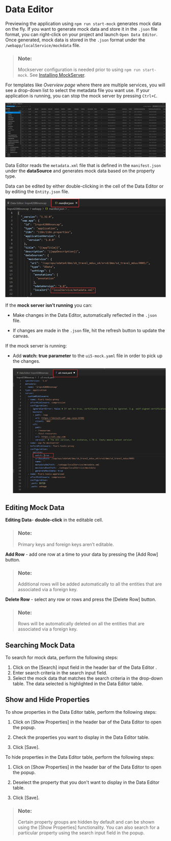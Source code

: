 <!-- loio18e43b5a01cf433f86de5ba10e7881c6 -->

# Data Editor

Previewing the application using `npm run start-mock` generates mock data on the fly. If you want to generate mock data and store it in the `.json` file format, you can right-click on your project and launch `Open Data Editor`. Once generated, mock data is stored in the `.json` format under the `/webapp/localService/mockdata` file.

> ### Note:  
> Mockserver configuration is needed prior to using `npm run start-mock`. See [Installing MockServer](../Previewing-an-Application/installing-mockserver-2538055.md).

For templates like *Overview page* where there are multiple services, you will see a drop-down list to select the metadata file you want use. If your application is running, you can stop the mock server by pressing `Ctrl+C`.

![](images/Fiori_Tools_Show_Properties_in_Data_Editor_15deef9.png)

Data Editor reads the `metadata.xml` file that is defined in the `manifest.json` under the **dataSource** and generates mock data based on the property type.

Data can be edited by either double-clicking in the cell of the Data Editor or by editing the `Entity.json` file.

![Manifest.json](images/DataEditor_Manifest_file_0c29c6d.png)

If the **mock server isn’t running** you can:

-   Make changes in the Data Editor, automatically reflected in the `.json` file.

-   If changes are made in the `.json` file, hit the refresh button to update the canvas.


If the mock server is running:

-   Add **watch: true parameter** to the `ui5-mock.yaml` file in order to pick up the changes.

    ![ui5-mock.yaml](images/Data_Editor_ui5mockyaml_3e50d51.png)




<a name="loio18e43b5a01cf433f86de5ba10e7881c6__section_dbj_4pg_hsb"/>

## Editing Mock Data

**Editing Data**- **double-click** in the editable cell.

> ### Note:  
> Primary keys and foreign keys aren’t editable.

**Add Row** - add one row at a time to your data by pressing the [Add Row\] button.

> ### Note:  
> Additional rows will be added automatically to all the entities that are associated via a foreign key.

**Delete Row** - select any row or rows and press the [Delete Row\] button.

> ### Note:  
> Rows will be automatically deleted on all the entities that are associated via a foreign key.



<a name="loio18e43b5a01cf433f86de5ba10e7881c6__section_zmb_spm_c5b"/>

## Searching Mock Data

To search for mock data, perform the following steps:

1.  Click on the [Search\] input field in the header bar of the Data Editor .
2.  Enter search criteria in the search input field.
3.  Select the mock data that matches the search criteria in the drop-down table. The data selected is highlighted in the Data Editor table.



<a name="loio18e43b5a01cf433f86de5ba10e7881c6__section_ogm_fqm_1vb"/>

## Show and Hide Properties

To show properties in the Data Editor table, perform the following steps:

1.  Click on [Show Properties\] in the header bar of the Data Editor to open the popup.

2.  Check the properties you want to display in the Data Editor table.

3.  Click [Save\].


To hide properties in the Data Editor table, perform the following steps:

1.  Click on [Show Properties\] in the header bar of the Data Editor to open the popup.

2.  Deselect the property that you don't want to display in the Data Editor table.

3.  Click [Save\].


> ### Note:  
> Certain property groups are hidden by default and can be shown using the [Show Properties\] functionality. You can also search for a particular property using the search input field in the popup.

